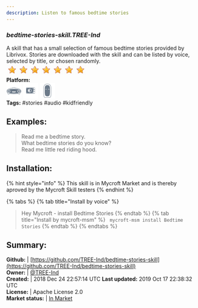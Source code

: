 ```yaml
---
description: Listen to famous bedtime stories
---
```


### _bedtime-stories-skill.TREE-Ind_  
A skill that has a small selection of famous bedtime stories  provided by Librivox.
Stories are downloaded with the skill and can be listed by voice, selected by title, or chosen randomly.  
![](../.gitbook/assets/star.png)![](../.gitbook/assets/star.png)![](../.gitbook/assets/star.png)![](../.gitbook/assets/star.png)![](../.gitbook/assets/star.png)![](../.gitbook/assets/star.png)![](../.gitbook/assets/star.png)  
**Platform:**  
 ![Mark I](../.gitbook/assets/mark-1-icon.png)  ![Picroft](../.gitbook/assets/picroft-icon.png)  ![Mark II](../.gitbook/assets/mark-2-icon.png)   
**Tags:** \#stories \#audio \#kidfriendly   
## Examples:  
> Read me a bedtime story.  
> What bedtime stories do you know?  
> Read me little red riding hood.  
  
## Installation:  
{% hint style="info" %}
This skill is in Mycroft Market and is thereby aproved by the Mycroft Skill testers
{% endhint %}
    
{% tabs %}
{% tab title="Install by voice" %}
> Hey Mycroft - install Bedtime Stories
{% endtab %}
  {% tab title="Install by mycroft-msm" %}
``` mycroft-msm install Bedtime Stories```
{% endtab %}
  {% endtabs %}
    
## Summary:  
**Github:** | [https://github.com/TREE-Ind/bedtime-stories-skill](https://github.com/TREE-Ind/bedtime-stories-skill)  
**Owner:** | [@TREE-Ind](https://github.com/TREE-Ind)  
**Created:** | 2018 Dec 24 22:57:14 UTC  **Last updated:** 2019 Oct 17 22:38:32 UTC  
**License:** | Apache License 2.0  
**Market status:** | [In Market](https://market.mycroft.ai/skill/bedtime-stories-skill)  
